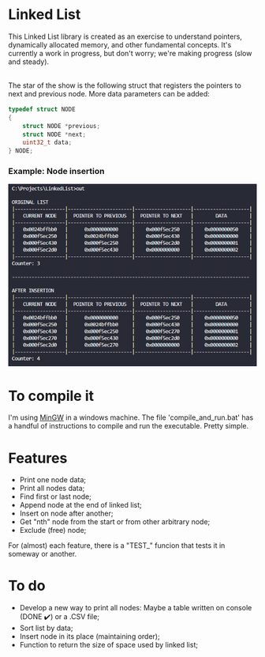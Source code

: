 # Linked List

This Linked List library is created as an exercise to understand pointers, dynamically allocated memory, and other fundamental concepts. It's currently a work in progress, but don't worry; we're making progress (slow and steady).
<br><br>

The star of the show is the following struct that registers the pointers to next and previous node. More data parameters can be added:

```C
typedef struct NODE
{
    struct NODE *previous;
    struct NODE *next;
    uint32_t data;
} NODE;
```

### Example: Node insertion

![Node insertion](./readme_imgs/node_insertion.png)

# To compile it

I'm using [MinGW](https://www.mingw-w64.org/) in a windows machine. The file 'compile_and_run.bat' has a handful of instructions to compile and run the executable. Pretty simple.

# Features

- Print one node data;
- Print all nodes data;
- Find first or last node;
- Append node at the end of linked list;
- Insert on node after another;
- Get "nth" node from the start or from other arbitrary node;
- Exclude (free) node;

For (almost) each feature, there is a "TEST_" funcion that tests it in someway or another.

# To do
 
 - Develop a new way to print all nodes: Maybe a table written on console (DONE ✔️) or a .CSV file;
 - Sort list by data;
 - Insert node in its place (maintaining order);
 - Function to return the size of space used by linked list;